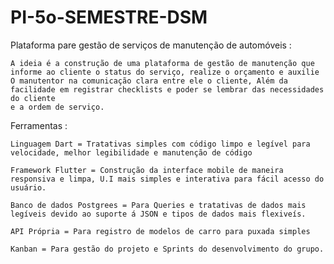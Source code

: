 # PI-5o-SEMESTRE-DSM
Plataforma pare gestão de serviços de manutenção de automóveis :


    A ideia é a construção de uma plataforma de gestão de manutenção que informe ao cliente o status do serviço, realize o orçamento e auxilie
    O manutentor na comunicação clara entre ele o cliente, Além da facilidade em registrar checklists e poder se lembrar das necessidades do cliente
    e a ordem de serviço.

Ferramentas :

    Linguagem Dart = Tratativas simples com código limpo e legível para velocidade, melhor legibilidade e manutenção de código 

    Framework Flutter = Construção da interface mobile de maneira responsiva e limpa, U.I mais simples e interativa para fácil acesso do usuário.

    Banco de dados Postgrees = Para Queries e tratativas de dados mais legíveis devido ao suporte á JSON e tipos de dados mais flexiveís.

    API Própria = Para registro de modelos de carro para puxada simples

    Kanban = Para gestão do projeto e Sprints do desenvolvimento do grupo.
